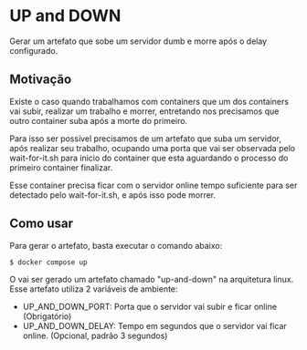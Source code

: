 # UP and DOWN

Gerar um artefato que sobe um servidor dumb e morre após o delay configurado.

## Motivação
Existe o caso quando trabalhamos com containers que um dos containers vai subir, realizar um trabalho e morrer,
entretando nos precisamos que outro container suba após a morte do primeiro.

Para isso ser possível precisamos de um artefato que suba um servidor, após realizar seu trabalho, ocupando uma porta que vai ser observada pelo wait-for-it.sh para inicio
do container que esta aguardando o processo do primeiro container finalizar.

Esse container precisa ficar com o servidor online tempo suficiente para ser detectado pelo wait-for-it.sh, e após isso pode morrer.

## Como usar
Para gerar o artefato, basta executar o comando abaixo:
```bash
$ docker compose up
```
O vai ser gerado um artefato chamado "up-and-down" na arquitetura linux.
Esse artefato utiliza 2 variáveis de ambiente:
- UP_AND_DOWN_PORT: Porta que o servidor vai subir e ficar online (Obrigatório)
- UP_AND_DOWN_DELAY: Tempo em segundos que o servidor vai ficar online. (Opcional, padrão 3 segundos)